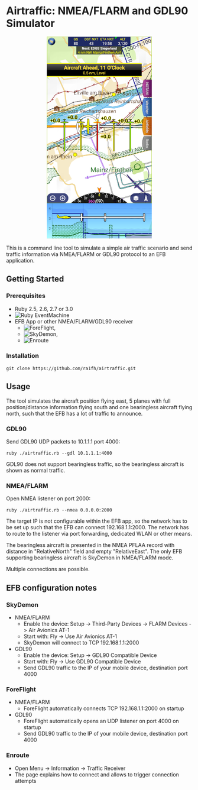 # Airtraffic: NMEA/FLARM and GDL90 Simulator

<div style="text-align:center"><img src="skydemon.png" /></div>

This is a command line tool to simulate a simple air traffic scenario
and send traffic information via NMEA/FLARM or GDL90 protocol to an
EFB application.

## Getting Started

### Prerequisites

 * Ruby 2.5, 2.6, 2.7 or 3.0
 * ![Ruby EventMachine](https://github.com/eventmachine/eventmachine)
 * EFB App or other NMEA/FLARM/GDL90 receiver
   * ![ForeFlight](https://www.foreflight.com),
   * ![SkyDemon](https://www.skydemon.aero/),
   * ![Enroute](https://akaflieg-freiburg.github.io/enroute/)

### Installation

    git clone https://github.com/ra1fh/airtraffic.git

## Usage

The tool simulates the aircraft position flying east, 5 planes with
full position/distance information flying south and one bearingless
aircraft flying north, such that the EFB has a lot of traffic to
announce.

### GDL90

Send GDL90 UDP packets to 10.1.1.1 port 4000:

	ruby ./airtraffic.rb --gdl 10.1.1.1:4000

GDL90 does not support bearingless traffic, so the bearingless
aircraft is shown as normal traffic.

### NMEA/FLARM
	
Open NMEA listener on port 2000:

	ruby ./airtraffic.rb --nmea 0.0.0.0:2000

The target IP is not configurable within the EFB app, so the network
has to be set up such that the EFB can connect 192.168.1.1:2000. The
network has to route to the listener via port forwarding, dedicated
WLAN or other means.

The bearingless aircraft is presented in the NMEA PFLAA record with
distance in "RelativeNorth" field and empty "RelativeEast". The only
EFB supporting bearingless aircraft is SkyDemon in NMEA/FLARM
mode.

Multiple connections are possible.

## EFB configuration notes

### SkyDemon

 * NMEA/FLARM
   * Enable the device: Setup -> Third-Party Devices -> FLARM Devices -> Air Avionics AT-1
   * Start with: Fly -> Use Air Avionics AT-1
   * SkyDemon will connect to TCP 192.168.1.1:2000
 * GDL90
   * Enable the device: Setup -> GDL90 Compatible Device
   * Start with: Fly -> Use GDL90 Compatible Device
   * Send GDL90 traffic to the IP of your mobile device, destination port 4000
 
### ForeFlight

 * NMEA/FLARM
   * ForeFlight automatically connects TCP 192.168.1.1:2000 on startup
 * GDL90
   * ForeFlight automatically opens an UDP listener on port 4000 on startup
   * Send GDL90 traffic to the IP of your mobile device, destination port 4000

### Enroute

 * Open Menu -> Information -> Traffic Receiver
 * The page explains how to connect and allows to trigger connection attempts
